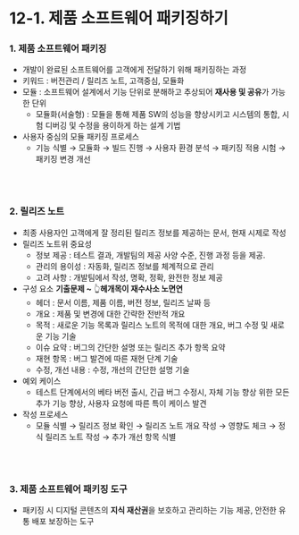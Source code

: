 # 12-1. 제품 소프트웨어 패키징하기

### 1. 제품 소프트웨어 패키징

- 개발이 완료된 소프트웨어를 고객에게 전달하기 위해 패키징하는 과정
- 키워드 : 버전관리 / 릴리즈 노트, 고객중심, 모듈화
- 모듈 : 소프트웨어 설계에서 기능 단위로 분해하고 추상되어 **재사용 및 공유**가 가능한 단위
    - 모듈화(서술형) : 모듈을 통해 제품 SW의 성능을 향상시키고 시스템의 통합, 시험 디버깅 및 수정을 용이하게 하는 설계 기법
- 사용자 중심의 모듈 패키징 프로세스
    - 기능 식별 → 모듈화 → 빌드 진행 → 사용자 환경 분석 → 패키징 적용 시험 → 패키징 변경 개선


<br>
<br>

 ### 2. 릴리즈 노트

- 최종 사용자인 고객에게 잘 정리된 릴리즈 정보를 제공하는 문서, 현재 시제로 작성
- 릴리즈 노트위 중요성
    - 정보 제공 : 테스트 결과, 개발팀의 제공 사양 수준, 진행 과정 등을 제공.
    - 관리의 용이성 : 자동화, 릴리즈 정보를 체계적으로 관리
    - 고려 사항 : 개발팀에서 작성, 명확, 정확, 완전한 정보 제공
- 구성 요소  **기출문제 ~** 👆**헤개목이 재수사소 노면연**
    - 헤더 : 문서 이름, 제품 이름, 버전 정보, 릴리즈 날짜 등
    - 개요 : 제품 및 변경에 대한 간략한 전반적 개요
    - 목적 : 새로운 기능 목록과 릴리스 노트의 목적에 대한 개요, 버그 수정 및 새로운 기능 기술
    - 이슈 요약 : 버그의 간단한 설명 또는 릴리즈 추가 항목 요약
    - 재현 항목 : 버그 발견에 따른 재현 단계 기술
    - 수정, 개선 내용 : 수정, 개선의 간단한 설명 기술
- 예외 케이스
    - 테스트 단계에서의 베타 버전 출시, 긴급 버그 수정시, 자체 기능 향상 위한 모든 추가 기능 향상, 사용자 요청에 따른 특이 케이스 발견
- 작성 프로세스
    - 모듈 식별 → 릴리즈 정보 확인 → 릴리즈 노트 개요 작성 → 영향도 체크 → 정식 릴리즈 노트 작성 → 추가 개선 항목 식별

<br>
<br>

### 3. 제품 소프트웨어 패키징 도구

- 패키징 시 디지털 콘텐츠의 **지식 재산권**을 보호하고 관리하는 기능 제공, 안전한 유통 배포 보장하는 도구